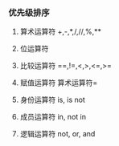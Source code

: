 ### 优先级排序

1. 算术运算符
    +,-,*,/,//,%,**

2. 位运算符

3. 比较运算符
    ==,!=,<,>,<=,>=

4. 赋值运算符
    算术运算符=

5. 身份运算符
    is, is not

6. 成员运算符
    in, not in

7. 逻辑运算符
    not, or, and